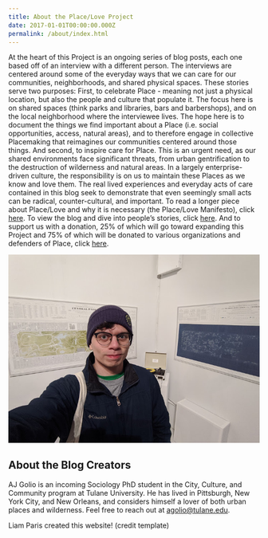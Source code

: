 ```yaml
---
title: About the Place/Love Project
date: 2017-01-01T00:00:00.000Z
permalink: /about/index.html
---
```

At the heart of this Project is an ongoing series of blog posts, each one based off of an interview with a different person. The interviews are centered around some of the everyday ways that we can care for our communities, neighborhoods, and shared physical spaces. These stories serve two purposes: First, to celebrate Place - meaning not just a physical location, but also the people and culture that populate it. The focus here is on shared spaces (think parks and libraries, bars and barbershops), and on the local neighborhood where the interviewee lives. The hope here is to document the things we find important about a Place (i.e. social opportunities, access, natural areas), and to therefore engage in collective Placemaking that reimagines our communities centered around those things. And second, to inspire care for Place. This is an urgent need, as our shared environments face significant threats, from urban gentrification to the destruction of wilderness and natural areas. In a largely enterprise-driven culture, the responsibility is on us to maintain these Places as we know and love them. The real lived experiences and everyday acts of care contained in this blog seek to demonstrate that even seemingly small acts can be radical, counter-cultural, and important. To read a longer piece about Place/Love and why it is necessary (the Place/Love Manifesto), click [here](/manifesto). To view the blog and dive into people’s stories, click [here](/). And to support us with a donation, 25% of which will go toward expanding this Project and 75% of which will be donated to various organizations and defenders of Place, click [here](/support).

![](/static/img/john-m-photo.jpg)

## About the Blog Creators

AJ Golio is an incoming Sociology PhD student in the City, Culture, and Community program at Tulane University. He has lived in Pittsburgh, New York City, and New Orleans, and considers himself a lover of both urban places and wilderness. Feel free to reach out at [agolio@tulane.edu](mailto:agolio@tulane.edu). 

Liam Paris created this website! (credit template)